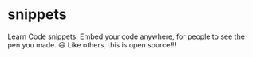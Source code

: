 # snippets
Learn Code snippets. Embed your code anywhere, for people to see the pen you made. :smiley: Like others, this is open source!!!
